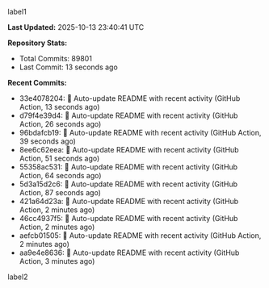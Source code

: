 
label1 
<!-- ACTIVITY_START -->
**Last Updated:** 2025-10-13 23:40:41 UTC

**Repository Stats:**
- Total Commits: 89801
- Last Commit: 13 seconds ago

**Recent Commits:**
- 33e4078204: 🤖 Auto-update README with recent activity (GitHub Action, 13 seconds ago)
- d79f4e39d4: 🤖 Auto-update README with recent activity (GitHub Action, 26 seconds ago)
- 96bdafcb19: 🤖 Auto-update README with recent activity (GitHub Action, 39 seconds ago)
- 8ee6c62eea: 🤖 Auto-update README with recent activity (GitHub Action, 51 seconds ago)
- 55358ac531: 🤖 Auto-update README with recent activity (GitHub Action, 64 seconds ago)
- 5d3a15d2c6: 🤖 Auto-update README with recent activity (GitHub Action, 87 seconds ago)
- 421a64d23a: 🤖 Auto-update README with recent activity (GitHub Action, 2 minutes ago)
- 46cc4937f5: 🤖 Auto-update README with recent activity (GitHub Action, 2 minutes ago)
- aefcb01505: 🤖 Auto-update README with recent activity (GitHub Action, 2 minutes ago)
- aa9e4e8636: 🤖 Auto-update README with recent activity (GitHub Action, 3 minutes ago)
<!-- ACTIVITY_END -->

label2
